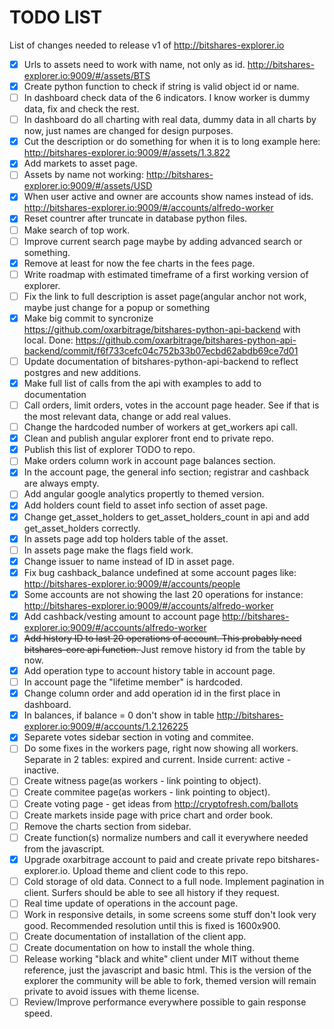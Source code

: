 # TODO LIST

List of changes needed to release v1 of http://bitshares-explorer.io

- [x] Urls to assets need to work with name, not only as id. http://bitshares-explorer.io:9009/#/assets/BTS 
- [x] Create python function to check if string is valid object id or name.
- [ ] In dashboard check data of the 6 indicators. I know worker is dummy data, fix and check the rest.
- [ ] In dashboard do all charting with real data, dummy data in all charts by now, just names are changed for design purposes.
- [x] Cut the description or do something for when it is to long example here: http://bitshares-explorer.io:9009/#/assets/1.3.822
- [x] Add markets to asset page.
- [ ] Assets by name not working: http://bitshares-explorer.io:9009/#/assets/USD 
- [x] When user active and owner are accounts show names instead of ids. http://bitshares-explorer.io:9009/#/accounts/alfredo-worker
- [x] Reset countrer after truncate in database python files.
- [ ] Make search of top work.
- [ ] Improve current search page maybe by adding advanced search or something.
- [x] Remove at least for now the fee charts in the fees page.
- [ ] Write roadmap with estimated timeframe of a first working version of explorer.
- [ ] Fix the link to full description is asset page(angular anchor not work, maybe just change for a popup or something
- [x] Make big commit to syncronize https://github.com/oxarbitrage/bitshares-python-api-backend with local. Done: https://github.com/oxarbitrage/bitshares-python-api-backend/commit/f6f733cefc04c752b33b07ecbd62abdb69ce7d01
- [ ] Update documentation of bitshares-python-api-backend to reflect postgres and new additions. 
- [x] Make full list of calls from the api with examples to add to documentation
- [ ] Call orders, limit orders, votes in the account page header. See if that is the most relevant data, change or add real values.
- [ ] Change the hardcoded number of workers at get_workers api call.
- [x] Clean and publish angular explorer front end to private repo.
- [x] Publish this list of explorer TODO to repo.
- [ ] Make orders column work in account page balances section.
- [x] In the account page, the general info section; registrar and cashback are always empty.
- [ ] Add angular google analytics propertly to themed version.
- [x] Add holders count field to asset info section of asset page.
- [x] Change get_asset_holders to get_asset_holders_count in api and add get_asset_holders correctly.
- [x] In assets page add top holders table of the asset.
- [ ] In assets page make the flags field work.
- [x] Change issuer to name instead of ID in asset page.
- [x] Fix bug cashback_balance undefined at some account pages like: http://bitshares-explorer.io:9009/#/accounts/people
- [x] Some accounts are not showing the last 20 operations for instance: http://bitshares-explorer.io:9009/#/accounts/alfredo-worker
- [x] Add cashback/vesting amount to account page http://bitshares-explorer.io:9009/#/accounts/alfredo-worker
- [x] <s>Add history ID to last 20 operations of account. This probably need bitshares-core api function. </s> Just remove history id from the table by now.
- [x] Add operation type to account history table in account page.
- [ ] In account page the "lifetime member" is hardcoded.
- [x] Change column order and add operation id in the first place in dashboard.
- [x] In balances, if balance = 0 don't show in table http://bitshares-explorer.io:9009/#/accounts/1.2.126225
- [x] Separete votes sidebar section in voting and commitee.
- [ ] Do some fixes in the workers page, right now showing all workers. Separate in 2 tables: expired and current. Inside current: active - inactive.
- [ ] Create witness page(as workers - link pointing to object).
- [ ] Create commitee page(as workers - link pointing to object).
- [ ] Create voting page - get ideas from http://cryptofresh.com/ballots
- [ ] Create markets inside page with price chart and order book.
- [ ] Remove the charts section from sidebar.
- [ ] Create function(s) normalize numbers and call it everywhere needed from the javascript.
- [x] Upgrade oxarbitrage account to paid and create private repo bitshares-explorer.io. Upload theme and client code to this repo.
- [ ] Cold storage of old data. Connect to a full node. Implement pagination in client. Surfers should be able to see all history if they request.
- [ ] Real time update of operations in the account page.
- [ ] Work in responsive details, in some screens some stuff don't look very good. Recommended resolution until this is fixed is 1600x900.
- [ ] Create documentation of installation of the client app.
- [ ] Create documentation on how to install the whole thing.
- [ ] Release working "black and white" client under MIT without theme reference, just the javascript and basic html. This is the version of the explorer the community will be able to fork, themed version will remain private to avoid issues with theme license.  
- [ ] Review/Improve performance everywhere possible to gain response speed.
